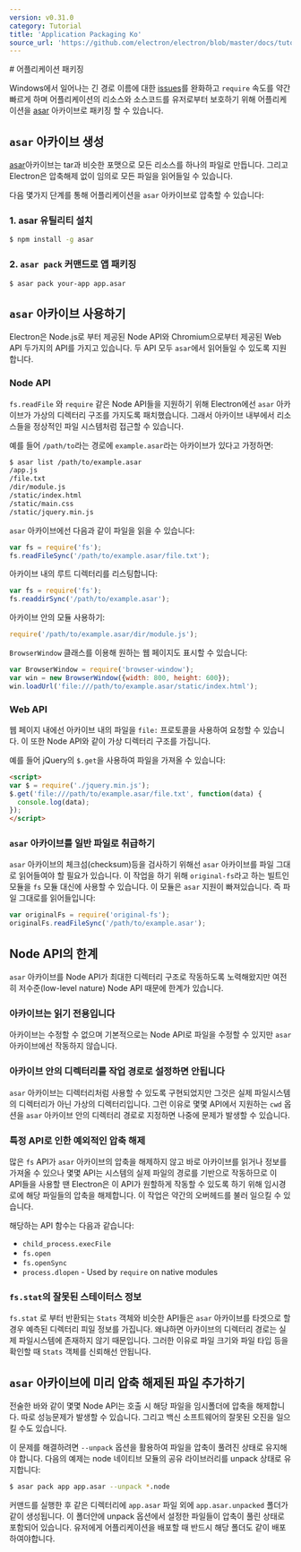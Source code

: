 ```yaml
---
version: v0.31.0
category: Tutorial
title: 'Application Packaging Ko'
source_url: 'https://github.com/electron/electron/blob/master/docs/tutorial/application-packaging-ko.md'
---
```


﻿# 어플리케이션 패키징

Windows에서 일어나는 긴 경로 이름에 대한 [issues](https://github.com/joyent/node/issues/6960)를 완화하고 `require` 속도를 약간 빠르게 하며
어플리케이션의 리소스와 소스코드를 유저로부터 보호하기 위해 어플리케이션을 [asar][asar] 아카이브로 패키징 할 수 있습니다.

## `asar` 아카이브 생성

[asar][asar]아카이브는 tar과 비슷한 포맷으로 모든 리소스를 하나의 파일로 만듭니다.
그리고 Electron은 압축해제 없이 임의로 모든 파일을 읽어들일 수 있습니다.

다음 몇가지 단계를 통해 어플리케이션을 `asar` 아카이브로 압축할 수 있습니다:

### 1. asar 유틸리티 설치

```bash
$ npm install -g asar
```

### 2. `asar pack` 커맨드로 앱 패키징

```bash
$ asar pack your-app app.asar
```

## `asar` 아카이브 사용하기

Electron은 Node.js로 부터 제공된 Node API와 Chromium으로부터 제공된 Web API 두가지의 API를 가지고 있습니다.
두 API 모두 `asar`에서 읽어들일 수 있도록 지원합니다.

### Node API

`fs.readFile` 와 `require` 같은 Node API들을 지원하기 위해 Electron에선 `asar` 아카이브가 가상의 디렉터리 구조를 가지도록
패치했습니다. 그래서 아카이브 내부에서 리소스들을 정상적인 파일 시스템처럼 접근할 수 있습니다.

예를 들어 `/path/to`라는 경로에 `example.asar`라는 아카이브가 있다고 가정하면:

```bash
$ asar list /path/to/example.asar
/app.js
/file.txt
/dir/module.js
/static/index.html
/static/main.css
/static/jquery.min.js
```

`asar` 아카이브에선 다음과 같이 파일을 읽을 수 있습니다:

```javascript
var fs = require('fs');
fs.readFileSync('/path/to/example.asar/file.txt');
```

아카이브 내의 루트 디렉터리를 리스팅합니다:

```javascript
var fs = require('fs');
fs.readdirSync('/path/to/example.asar');
```

아카이브 안의 모듈 사용하기:

```javascript
require('/path/to/example.asar/dir/module.js');
```

`BrowserWindow` 클래스를 이용해 원하는 웹 페이지도 표시할 수 있습니다:

```javascript
var BrowserWindow = require('browser-window');
var win = new BrowserWindow({width: 800, height: 600});
win.loadUrl('file:///path/to/example.asar/static/index.html');
```

### Web API

웹 페이지 내에선 아카이브 내의 파일을 `file:` 프로토콜을 사용하여 요청할 수 있습니다.
이 또한 Node API와 같이 가상 디렉터리 구조를 가집니다.

예를 들어 jQuery의 `$.get`을 사용하여 파일을 가져올 수 있습니다:

```html
<script>
var $ = require('./jquery.min.js');
$.get('file:///path/to/example.asar/file.txt', function(data) {
  console.log(data);
});
</script>
```

### `asar` 아카이브를 일반 파일로 취급하기

`asar` 아카이브의 체크섬(checksum)등을 검사하기 위해선 `asar` 아카이브를 파일 그대로 읽어들여야 할 필요가 있습니다.
이 작업을 하기 위해 `original-fs`라고 하는 빌트인 모듈을 `fs` 모듈 대신에 사용할 수 있습니다.
이 모듈은 `asar` 지원이 빠져있습니다. 즉 파일 그대로를 읽어들입니다: 

```javascript
var originalFs = require('original-fs');
originalFs.readFileSync('/path/to/example.asar');
```

## Node API의 한계

`asar` 아카이브를 Node API가 최대한 디렉터리 구조로 작동하도록 노력해왔지만 여전히 저수준(low-level nature) Node API 때문에 한계가 있습니다.

### 아카이브는 읽기 전용입니다

아카이브는 수정할 수 없으며 기본적으로는 Node API로 파일을 수정할 수 있지만 `asar` 아카이브에선 작동하지 않습니다.

### 아카이브 안의 디렉터리를 작업 경로로 설정하면 안됩니다

`asar` 아카이브는 디렉터리처럼 사용할 수 있도록 구현되었지만 그것은 실제 파일시스템의 디렉터리가 아닌 가상의 디렉터리입니다.
그런 이유로 몇몇 API에서 지원하는 `cwd` 옵션을 `asar` 아카이브 안의 디렉터리 경로로 지정하면 나중에 문제가 발생할 수 있습니다.

### 특정 API로 인한 예외적인 압축 해제

많은 `fs` API가 `asar` 아카이브의 압축을 해제하지 않고 바로 아카이브를 읽거나 정보를 가져올 수 있으나 
몇몇 API는 시스템의 실제 파일의 경로를 기반으로 작동하므로 이 API들을 사용할 땐 Electron은
이 API가 원할하게 작동할 수 있도록 하기 위해 임시경로에 해당 파일들의 압축을 해제합니다. 이 작업은 약간의 오버헤드를 불러 일으킬 수 있습니다.

해당하는 API 함수는 다음과 같습니다:

* `child_process.execFile`
* `fs.open`
* `fs.openSync`
* `process.dlopen` - Used by `require` on native modules

### `fs.stat`의 잘못된 스테이터스 정보

`fs.stat` 로 부터 반환되는 `Stats` 객체와 비슷한 API들은 `asar` 아카이브를 타겟으로 할 경우 예측된 디렉터리 피일 정보를 가집니다.
왜냐하면 아카이브의 디렉터리 경로는 실제 파일시스템에 존재하지 않기 때문입니다.
그러한 이유로 파일 크기와 파일 타입 등을 확인할 때 `Stats` 객체를 신뢰해선 안됩니다.

## `asar` 아카이브에 미리 압축 해제된 파일 추가하기

전술한 바와 같이 몇몇 Node API는 호출 시 해당 파일을 임시폴더에 압축을 해제합니다.
따로 성능문제가 발생할 수 있습니다. 그리고 백신 소프트웨어의 잘못된 오진을 일으킬 수도 있습니다.

이 문제를 해결하려면 `--unpack` 옵션을 활용하여 파일을 압축이 풀려진 상태로 유지해야 합니다.
다음의 예제는 node 네이티브 모듈의 공유 라이브러리를 unpack 상태로 유지합니다:

```bash
$ asar pack app app.asar --unpack *.node
```

커맨드를 실행한 후 같은 디렉터리에 `app.asar` 파일 외에 `app.asar.unpacked` 폴더가 같이 생성됩니다.
이 폴더안에 unpack 옵션에서 설정한 파일들이 압축이 풀린 상태로 포함되어 있습니다.
유저에게 어플리케이션을 배포할 때 반드시 해당 폴더도 같이 배포하여야합니다.

[asar]: https://github.com/electron/asar

